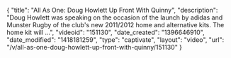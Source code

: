 {
    "title": "All As One: Doug Howlett Up Front With Quinny",
    "description": "Doug Howlett was speaking on the occasion of the launch by adidas and Munster Rugby of the club's new 2011\/2012 home and alternative kits. The home kit will ...",
    "videoid": "151130",
    "date_created": "1396646910",
    "date_modified": "1418181259",
    "type": "captivate",
    "layout": "video",
    "url": "\/v\/all-as-one-doug-howlett-up-front-with-quinny\/151130"
}